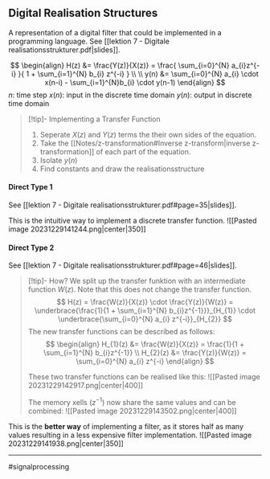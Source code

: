 ## Digital Realisation Structures
A representation of a digital filter that could be implemented in a programming language. See [[lektion 7 - Digitale realisationsstrukturer.pdf|slides]].

$$
\begin{align}
H(z) &= \frac{Y(z)}{X(z)} = \frac{ \sum_{i=0}^{N} a_{i}z^{-i} }{ 1 + \sum_{i=1}^{N} b_{i} z^{-i} } \\ \\
y(n) &= \sum_{i=0}^{N}  a_{i} \cdot x(n-i) - \sum_{i=1}^{N}b_{i} \cdot y(n-1)
\end{align}
$$
$n$: time step
$x(n)$: input in the discrete time domain
$y(n)$: output in discrete time domain

>[!tip]- Implementing a Transfer Function
>1. Seperate $X(z)$ and $Y(z)$ terms the their own sides of the equation.
>2. Take the [[Notes/z-transformation#Inverse z-transform|inverse z-transformation]] of each part of the equation.
>3. Isolate $y(n)$
>4. Find constants and draw the realisationsstructure

#### Direct Type 1
See [[lektion 7 - Digitale realisationsstrukturer.pdf#page=35|slides]].

This is the intuitive way to implement a discrete transfer function.
![[Pasted image 20231229141244.png|center|350]]

#### Direct Type 2
See [[lektion 7 - Digitale realisationsstrukturer.pdf#page=46|slides]].

>[!tip]- How?
>We split up the transfer funktion with an intermediate function $W(z)$. Note that this does not change the transfer function.
>$$
>H(z) =
>\frac{W(z)}{X(z)} \cdot \frac{Y(z)}{W(z)} =
>\underbrace{\frac{1}{1 + \sum_{i=1}^{N} b_{i}z^{-1}}}_{H_{1}}
>\cdot
>\underbrace{\sum_{i=0}^{N} a_{i} z^{-i}}_{H_{2}}
>$$
>The new transfer functions can be described as follows:
>$$
>\begin{align}
>H_{1}(z) &= \frac{W(z)}{X(z)} = \frac{1}{1 + \sum_{i=1}^{N} b_{i}z^{-1}} \\
>H_{2}(z) &= \frac{Y(z)}{W(z)} = \sum_{i=0}^{N} a_{i} z^{-i}
>\end{align}
>$$
>
>These two transfer functions can be realised like this:
>![[Pasted image 20231229142917.png|center|400]]
>
>The memory xells ($z^{-1}$) now share the same values and can be combined:
>![[Pasted image 20231229143502.png|center|400]]


This is the **better way** of implementing a filter, as it stores half as many values resulting in a less expensive filter implementation.
![[Pasted image 20231229141938.png|center|350]]


---
#signalprocessing

